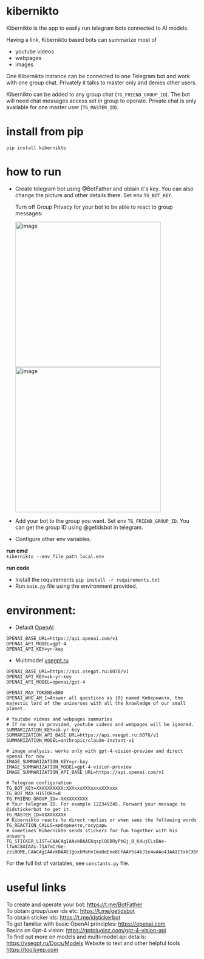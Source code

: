 # kibernikto

Kibernikto is the app to easily run telegram bots connected to AI models.

Having a link, Kibernikto based bots can summarize most of

- youtube videos
- webpages
- images

One Kibernikto instance can be connected to one Telegram bot and work with one group chat. Privately it talks to master
only and denies other users.

Kibernikto can be added to any group chat (`TG_FRIEND_GROUP_ID`). The bot will need chat messages access set in group to
operate.
Private chat is only available for one master user (`TG_MASTER_ID`).

# install from pip

``pip install kibernikto``

# how to run

- Create telegram bot using @BotFather and obtain it's key. You can also change the picture and other details there. Set
  env `TG_BOT_KEY`.

  Turn off Group Privacy for your bot to be able to react to group messages:

  <img width="383" alt="image" src="https://github.com/solovieff/kibernikto/assets/5033247/9f2ec25d-bde4-4eec-9ec6-65741101ce8d">  
  <br>
  <img width="383" alt="image" src="https://github.com/solovieff/kibernikto/assets/5033247/bf1ac575-ad1a-464c-8535-2cf7f5ebb162">  

- Add your bot to the group you want. Set env `TG_FRIEND_GROUP_ID`. You can get the group ID using @getidsbot in telegram.
- Configure other env variables.

**run cmd**  
``kibernikto --env_file_path local.env``

**run code**

- Install the requirements `pip install -r requirements.txt`
- Run `main.py` file using the environment provided.

# environment:

- Default [OpenAI](https://openai.com)

```
OPENAI_BASE_URL=https://api.openai.com/v1
OPENAI_API_MODEL=gpt-4
OPENAI_API_KEY=yr-key  
```

- Multimodel [vsegpt.ru](https://vsegpt.ru/)

```
OPENAI_BASE_URL=https://api.vsegpt.ru:6070/v1  
OPENAI_API_KEY=sk-yr-key  
OPENAI_API_MODEL=openai/gpt-4  
```

```
OPENAI_MAX_TOKENS=800  
OPENAI_WHO_AM_I=Answer all questions as {0} named Киберникто, the majestic lord of the universes with all the knowledge of our small planet.  

# Youtube videos and webpages summaries
# If no key is provided, youtube videos and webpages will be ignored.
SUMMARIZATION_KEY=sk-yr-key
SUMMARIZATION_API_BASE_URL=https://api.vsegpt.ru:6070/v1  
SUMMARIZATION_MODEL=anthropic/claude-instant-v1

# image analysis. works only with gpt-4-vision-preview and direct openai for now  
IMAGE_SUMMARIZATION_KEY=yr-key
IMAGE_SUMMARIZATION_MODEL=gpt-4-vision-preview
IMAGE_SUMMARIZATION_API_BASE_URL=https://api.openai.com/v1

# Telegram configuration
TG_BOT_KEY=XXXXXXXXXX:XXXxxxXXXxxxxXXXxxx  
TG_BOT_MAX_HISTORY=8  
TG_FRIEND_GROUP_ID=-XXXXXXXXXX  
# Your telegram ID. For example 122349245. Forward your message to @idstickerbot to get it.  
TG_MASTER_ID=XXXXXXXXX
# Kibernikto reacts to direct replies or when sees the following words  
TG_REACTION_CALLS=киберникто,государь  
# sometimes Kibernikto sends stickers for fun together with his answers  
TG_STICKER_LIST=CAACAgIAAxkBAAEKqsplQ8BRyPbGj_B_K4ujCLsDAe-l7wAC8AIAAs-71A7mCrGe-zzi0DME,CAACAgIAAxkBAAEIgoxkMaHv1maOeEne8CYAAY5s4kJ1e4wAAo4JAAIItxkCXSMuZ6bo59gvBA
```

For the full list of variables, see `constants.py` file.

# useful links

To create and operate your bot: https://t.me/BotFather  
To obtain group/user ids etc: https://t.me/getidsbot  
To obtain sticker ids: https://t.me/idstickerbot  
To get familiar with basic OpenAI principles: https://openai.com  
Basics on Gpt-4 vision: https://gptpluginz.com/gpt-4-vision-api  
To find out more on models and multi-model api details: https://vsegpt.ru/Docs/Models
Website to text and other helpful tools https://toolsyep.com

